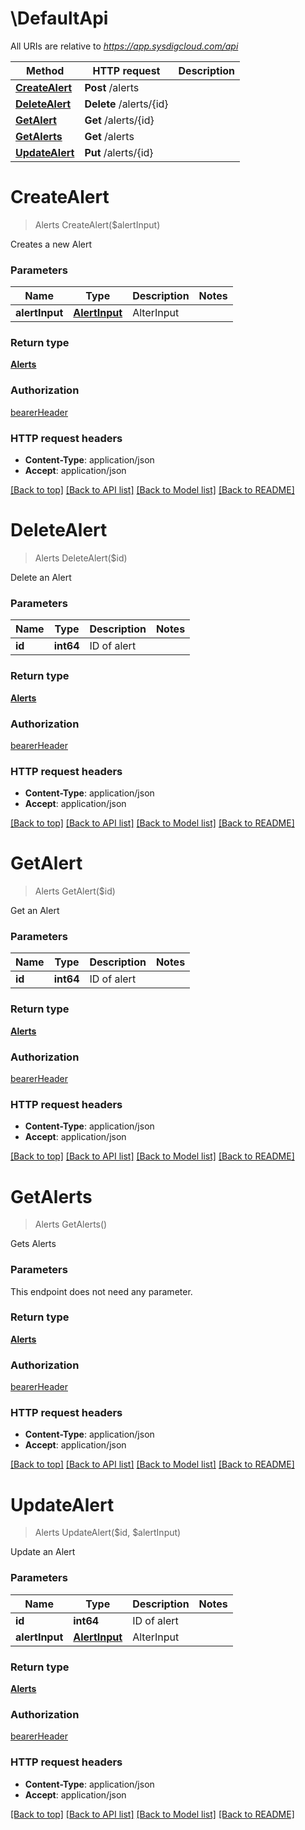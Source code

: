 # \DefaultApi

All URIs are relative to *https://app.sysdigcloud.com/api*

Method | HTTP request | Description
------------- | ------------- | -------------
[**CreateAlert**](DefaultApi.md#CreateAlert) | **Post** /alerts | 
[**DeleteAlert**](DefaultApi.md#DeleteAlert) | **Delete** /alerts/{id} | 
[**GetAlert**](DefaultApi.md#GetAlert) | **Get** /alerts/{id} | 
[**GetAlerts**](DefaultApi.md#GetAlerts) | **Get** /alerts | 
[**UpdateAlert**](DefaultApi.md#UpdateAlert) | **Put** /alerts/{id} | 


# **CreateAlert**
> Alerts CreateAlert($alertInput)



Creates a new Alert


### Parameters

Name | Type | Description  | Notes
------------- | ------------- | ------------- | -------------
 **alertInput** | [**AlertInput**](AlertInput.md)| AlterInput | 

### Return type

[**Alerts**](Alerts.md)

### Authorization

[bearerHeader](../README.md#bearerHeader)

### HTTP request headers

 - **Content-Type**: application/json
 - **Accept**: application/json

[[Back to top]](#) [[Back to API list]](../README.md#documentation-for-api-endpoints) [[Back to Model list]](../README.md#documentation-for-models) [[Back to README]](../README.md)

# **DeleteAlert**
> Alerts DeleteAlert($id)



Delete an Alert


### Parameters

Name | Type | Description  | Notes
------------- | ------------- | ------------- | -------------
 **id** | **int64**| ID of alert | 

### Return type

[**Alerts**](Alerts.md)

### Authorization

[bearerHeader](../README.md#bearerHeader)

### HTTP request headers

 - **Content-Type**: application/json
 - **Accept**: application/json

[[Back to top]](#) [[Back to API list]](../README.md#documentation-for-api-endpoints) [[Back to Model list]](../README.md#documentation-for-models) [[Back to README]](../README.md)

# **GetAlert**
> Alerts GetAlert($id)



Get an Alert


### Parameters

Name | Type | Description  | Notes
------------- | ------------- | ------------- | -------------
 **id** | **int64**| ID of alert | 

### Return type

[**Alerts**](Alerts.md)

### Authorization

[bearerHeader](../README.md#bearerHeader)

### HTTP request headers

 - **Content-Type**: application/json
 - **Accept**: application/json

[[Back to top]](#) [[Back to API list]](../README.md#documentation-for-api-endpoints) [[Back to Model list]](../README.md#documentation-for-models) [[Back to README]](../README.md)

# **GetAlerts**
> Alerts GetAlerts()



Gets Alerts


### Parameters
This endpoint does not need any parameter.

### Return type

[**Alerts**](Alerts.md)

### Authorization

[bearerHeader](../README.md#bearerHeader)

### HTTP request headers

 - **Content-Type**: application/json
 - **Accept**: application/json

[[Back to top]](#) [[Back to API list]](../README.md#documentation-for-api-endpoints) [[Back to Model list]](../README.md#documentation-for-models) [[Back to README]](../README.md)

# **UpdateAlert**
> Alerts UpdateAlert($id, $alertInput)



Update an Alert


### Parameters

Name | Type | Description  | Notes
------------- | ------------- | ------------- | -------------
 **id** | **int64**| ID of alert | 
 **alertInput** | [**AlertInput**](AlertInput.md)| AlterInput | 

### Return type

[**Alerts**](Alerts.md)

### Authorization

[bearerHeader](../README.md#bearerHeader)

### HTTP request headers

 - **Content-Type**: application/json
 - **Accept**: application/json

[[Back to top]](#) [[Back to API list]](../README.md#documentation-for-api-endpoints) [[Back to Model list]](../README.md#documentation-for-models) [[Back to README]](../README.md)

